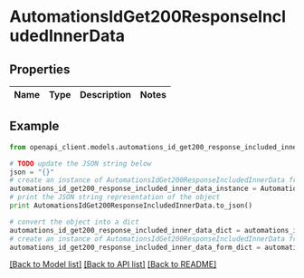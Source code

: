 # AutomationsIdGet200ResponseIncludedInnerData


## Properties
Name | Type | Description | Notes
------------ | ------------- | ------------- | -------------

## Example

```python
from openapi_client.models.automations_id_get200_response_included_inner_data import AutomationsIdGet200ResponseIncludedInnerData

# TODO update the JSON string below
json = "{}"
# create an instance of AutomationsIdGet200ResponseIncludedInnerData from a JSON string
automations_id_get200_response_included_inner_data_instance = AutomationsIdGet200ResponseIncludedInnerData.from_json(json)
# print the JSON string representation of the object
print AutomationsIdGet200ResponseIncludedInnerData.to_json()

# convert the object into a dict
automations_id_get200_response_included_inner_data_dict = automations_id_get200_response_included_inner_data_instance.to_dict()
# create an instance of AutomationsIdGet200ResponseIncludedInnerData from a dict
automations_id_get200_response_included_inner_data_form_dict = automations_id_get200_response_included_inner_data.from_dict(automations_id_get200_response_included_inner_data_dict)
```
[[Back to Model list]](../README.md#documentation-for-models) [[Back to API list]](../README.md#documentation-for-api-endpoints) [[Back to README]](../README.md)



